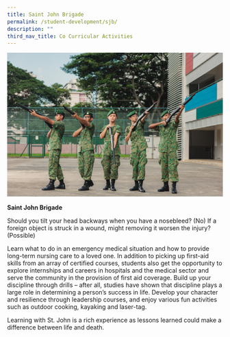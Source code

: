 ```yaml
---
title: Saint John Brigade
permalink: /student-development/sjb/
description: ""
third_nav_title: Co Curricular Activities
---
```

![](/images/bgssug.jpg)

**Saint John Brigade**

Should you tilt your head backways when you have a nosebleed? (No) If a foreign object is struck in a wound, might removing it worsen the injury? (Possible)

Learn what to do in an emergency medical situation and how to provide long-term nursing care to a loved one. In addition to picking up first-aid skills from an array of certified courses, students also get the opportunity to explore internships and careers in hospitals and the medical sector and serve the community in the provision of first aid coverage. Build up your discipline through drills – after all, studies have shown that discipline plays a large role in determining a person’s success in life. Develop your character and resilience through leadership courses, and enjoy various fun activities such as outdoor cooking, kayaking and laser-tag.

Learning with St. John is a rich experience as lessons learned could make a difference between life and death.